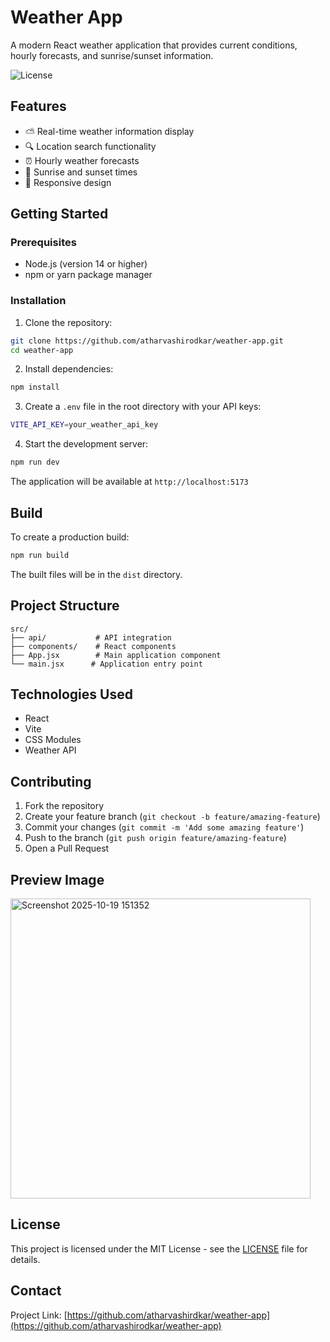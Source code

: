 # Weather App

A modern React weather application that provides current conditions, hourly forecasts, and sunrise/sunset information.

![License](https://img.shields.io/badge/license-MIT-blue.svg)

## Features

- ⛅ Real-time weather information display
- 🔍 Location search functionality
- ⏰ Hourly weather forecasts
- 🌅 Sunrise and sunset times
- 📱 Responsive design

## Getting Started

### Prerequisites

- Node.js (version 14 or higher)
- npm or yarn package manager

### Installation

1. Clone the repository:
```sh
git clone https://github.com/atharvashirodkar/weather-app.git
cd weather-app
```

2. Install dependencies:
```sh
npm install
```

3. Create a `.env` file in the root directory with your API keys:
```sh
VITE_API_KEY=your_weather_api_key
```

4. Start the development server:
```sh
npm run dev
```

The application will be available at `http://localhost:5173`

## Build

To create a production build:

```sh
npm run build
```

The built files will be in the `dist` directory.

## Project Structure

```
src/
├── api/           # API integration
├── components/    # React components
├── App.jsx        # Main application component
└── main.jsx      # Application entry point
```

## Technologies Used

- React
- Vite
- CSS Modules
- Weather API

## Contributing

1. Fork the repository
2. Create your feature branch (`git checkout -b feature/amazing-feature`)
3. Commit your changes (`git commit -m 'Add some amazing feature'`)
4. Push to the branch (`git push origin feature/amazing-feature`)
5. Open a Pull Request

##  Preview Image

<img width=auto height="480" alt="Screenshot 2025-10-19 151352" src="https://github.com/user-attachments/assets/c2d12876-d654-4e13-986a-5a05c06a1165" />


## License

This project is licensed under the MIT License - see the [LICENSE](LICENSE) file for details.

## Contact

Project Link: [https://github.com/atharvashirdkar/weather-app](https://github.com/atharvashirodkar/weather-app)
